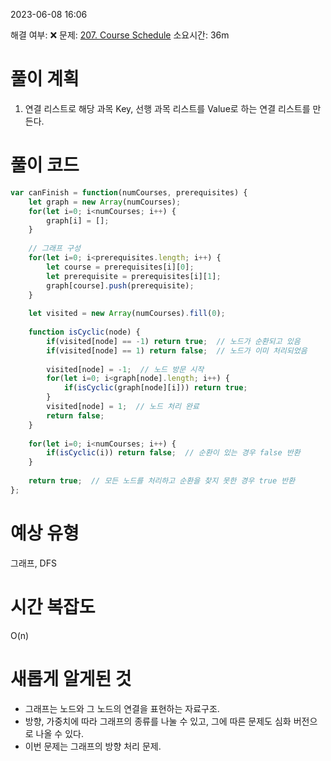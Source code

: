 2023-06-08
16:06

해결 여부: ❌
문제: [207. Course Schedule](https://leetcode.com/problems/course-schedule/description/)
소요시간: 36m

# 풀이 계획
1. 연결 리스트로 해당 과목 Key, 선행 과목 리스트를 Value로 하는 연결 리스트를 만든다.

# 풀이 코드 
```javascript
var canFinish = function(numCourses, prerequisites) {
    let graph = new Array(numCourses);
    for(let i=0; i<numCourses; i++) {
        graph[i] = [];
    }
    
    // 그래프 구성
    for(let i=0; i<prerequisites.length; i++) {
        let course = prerequisites[i][0];
        let prerequisite = prerequisites[i][1];
        graph[course].push(prerequisite);
    }
    
    let visited = new Array(numCourses).fill(0);
    
    function isCyclic(node) {
        if(visited[node] == -1) return true;  // 노드가 순환되고 있음
        if(visited[node] == 1) return false;  // 노드가 이미 처리되었음
        
        visited[node] = -1;  // 노드 방문 시작
        for(let i=0; i<graph[node].length; i++) {
            if(isCyclic(graph[node][i])) return true;
        }
        visited[node] = 1;  // 노드 처리 완료
        return false;
    }
    
    for(let i=0; i<numCourses; i++) {
        if(isCyclic(i)) return false;  // 순환이 있는 경우 false 반환
    }
    
    return true;  // 모든 노드를 처리하고 순환을 찾지 못한 경우 true 반환
};
```
# 예상 유형
그래프, DFS
 
# 시간 복잡도
O(n)

# 새롭게 알게된 것
- 그래프는 노드와 그 노드의 연결을 표현하는 자료구조.
- 방향, 가중치에 따라 그래프의 종류를 나눌 수 있고, 그에 따른 문제도 심화 버전으로 나올 수 있다.
- 이번 문제는 그래프의 방향 처리 문제.